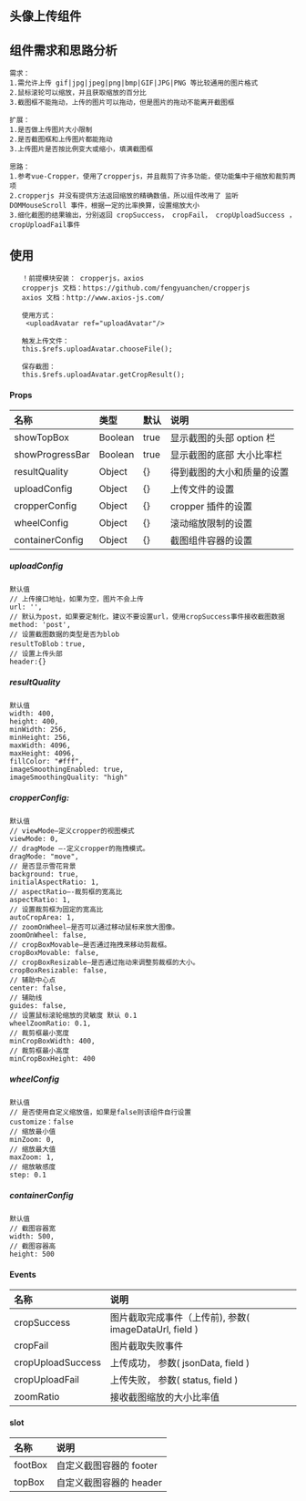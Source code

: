 ## 头像上传组件

## 组件需求和思路分析

```
需求：
1.需允许上传 gif|jpg|jpeg|png|bmp|GIF|JPG|PNG 等比较通用的图片格式
2.鼠标滚轮可以缩放，并且获取缩放的百分比
3.截图框不能拖动，上传的图片可以拖动，但是图片的拖动不能离开截图框

扩展：
1.是否做上传图片大小限制
2.是否截图框和上传图片都能拖动
3.上传图片是否按比例变大或缩小，填满截图框

思路：
1.参考vue-Cropper，使用了cropperjs，并且裁剪了许多功能，使功能集中于缩放和裁剪两项
2.cropperjs 并没有提供方法返回缩放的精确数值，所以组件改用了 监听 DOMMouseScroll 事件，根据一定的比率换算，设置缩放大小
3.细化截图的结果输出，分别返回 cropSuccess， cropFail， cropUploadSuccess ，cropUploadFail事件

```

## 使用

```
   ！前提模块安装： cropperjs，axios
   cropperjs 文档：https://github.com/fengyuanchen/cropperjs
   axios 文档：http://www.axios-js.com/

   使用方式：
    <uploadAvatar ref="uploadAvatar"/>

   触发上传文件：
   this.$refs.uploadAvatar.chooseFile();

   保存截图：
   this.$refs.uploadAvatar.getCropResult();
```

#### Props

| 名称            | 类型    | 默认 | 说明                       |
| :-------------- | :------ | :--- | :------------------------- |
| showTopBox      | Boolean | true | 显示截图的头部 option 栏   |
| showProgressBar | Boolean | true | 显示截图的底部 大小比率栏  |
| resultQuality   | Object  | {}   | 得到截图的大小和质量的设置 |
| uploadConfig    | Object  | {}   | 上传文件的设置             |
| cropperConfig   | Object  | {}   | cropper 插件的设置         |
| wheelConfig     | Object  | {}   | 滚动缩放限制的设置         |
| containerConfig | Object  | {}   | 截图组件容器的设置         |

##### uploadConfig

```
默认值
// 上传接口地址，如果为空，图片不会上传
url: '',
// 默认为post，如果要定制化，建议不要设置url，使用cropSuccess事件接收截图数据
method: 'post',
// 设置截图数据的类型是否为blob
resultToBlob：true,
// 设置上传头部
header:{}
```

##### resultQuality

```
默认值
width: 400,
height: 400,
minWidth: 256,
minHeight: 256,
maxWidth: 4096,
maxHeight: 4096,
fillColor: "#fff",
imageSmoothingEnabled: true,
imageSmoothingQuality: "high"
```

##### cropperConfig:

```
默认值
// viewMode—定义cropper的视图模式
viewMode: 0,
// dragMode —-定义cropper的拖拽模式。
dragMode: "move",
// 是否显示雪花背景
background: true,
initialAspectRatio: 1,
// aspectRatio—-裁剪框的宽高比
aspectRatio: 1,
// 设置裁剪框为固定的宽高比
autoCropArea: 1,
// zoomOnWheel–是否可以通过移动鼠标来放大图像。
zoomOnWheel: false,
// cropBoxMovable—是否通过拖拽来移动剪裁框。
cropBoxMovable: false,
// cropBoxResizable—是否通过拖动来调整剪裁框的大小。
cropBoxResizable: false,
// 辅助中心点
center: false,
// 辅助线
guides: false,
// 设置鼠标滚轮缩放的灵敏度 默认 0.1
wheelZoomRatio: 0.1,
// 裁剪框最小宽度
minCropBoxWidth: 400,
// 裁剪框最小高度
minCropBoxHeight: 400
```

##### wheelConfig

```
默认值
// 是否使用自定义缩放值，如果是false则该组件自行设置
customize：false
// 缩放最小值
minZoom: 0,
// 缩放最大值
maxZoom: 1,
// 缩放敏感度
step: 0.1
```

##### containerConfig

```
默认值
// 截图容器宽
width: 500,
// 截图容器高
height: 500
```

#### Events

| 名称              | 说明                                                   |
| :---------------- | :----------------------------------------------------- |
| cropSuccess       | 图片截取完成事件（上传前), 参数( imageDataUrl, field ) |
| cropFail          | 图片截取失败事件                                       |
| cropUploadSuccess | 上传成功， 参数( jsonData, field )                     |
| cropUploadFail    | 上传失败， 参数( status, field )                       |
| zoomRatio         | 接收截图缩放的大小比率值                               |

#### slot

| 名称    | 说明                    |
| :------ | :---------------------- |
| footBox | 自定义截图容器的 footer |
| topBox  | 自定义截图容器的 header |
